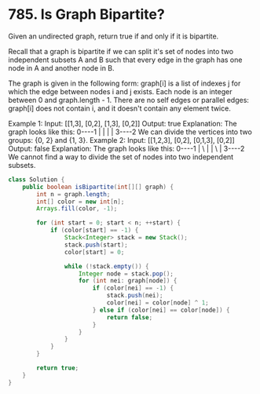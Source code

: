 # 785. Is Graph Bipartite?

Given an undirected graph, return true if and only if it is bipartite.

Recall that a graph is bipartite if we can split it's set of nodes into two independent subsets A and B such that every edge in the graph has one node in A and another node in B.

The graph is given in the following form: graph[i] is a list of indexes j for which the edge between nodes i and j exists.  Each node is an integer between 0 and graph.length - 1.  There are no self edges or parallel edges: graph[i] does not contain i, and it doesn't contain any element twice.

Example 1:
Input: [[1,3], [0,2], [1,3], [0,2]]
Output: true
Explanation: 
The graph looks like this:
0----1
|    |
|    |
3----2
We can divide the vertices into two groups: {0, 2} and {1, 3}.
Example 2:
Input: [[1,2,3], [0,2], [0,1,3], [0,2]]
Output: false
Explanation: 
The graph looks like this:
0----1
| \  |
|  \ |
3----2
We cannot find a way to divide the set of nodes into two independent subsets.

```java
class Solution {
    public boolean isBipartite(int[][] graph) {
        int n = graph.length;
        int[] color = new int[n];
        Arrays.fill(color, -1);

        for (int start = 0; start < n; ++start) {
            if (color[start] == -1) {
                Stack<Integer> stack = new Stack();
                stack.push(start);
                color[start] = 0;

                while (!stack.empty()) {
                    Integer node = stack.pop();
                    for (int nei: graph[node]) {
                        if (color[nei] == -1) {
                            stack.push(nei);
                            color[nei] = color[node] ^ 1;
                        } else if (color[nei] == color[node]) {
                            return false;
                        }
                    }
                }
            }
        }

        return true;
    }
}
```
